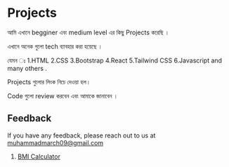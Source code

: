 
# Projects
আমি এখানে  begginer এবং  medium level এর কিছু Projects করেছি ।

এখানে অনেক গুলো tech ব্যাবহার করা হয়েছে ।

যেমন ঃ 
1.HTML 2.CSS 3.Bootstrap 4.React 5.Tailwind CSS  6.Javascript and many others .

Projects গুলোর লিংক নিচে দেওয়া হল। 

Code গুলো  review করবেন এবং আমাকে জানাবেন ।
  ## Feedback

If you have any feedback, please reach out to us at muhammadmarch09@gmail.com



 1. [BMI Calculator](https://github.com/Muhammad-hdu-cpu/Projects/tree/main/BMI%20calculator)


